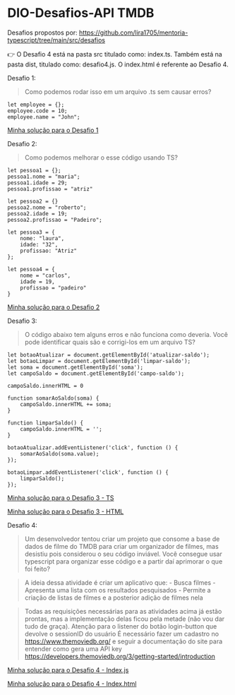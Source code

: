 # DIO-Desafios-API TMDB
Desafios propostos por: https://github.com/lira1705/mentoria-typescript/tree/main/src/desafios  

 :point_right: O Desafio 4 está na pasta src titulado como: index.ts. Também está na pasta dist, titulado como: desafio4.js. O index.html é referente ao Desafio 4.

Desafio 1:
  > Como podemos rodar isso em um arquivo .ts sem causar erros? 
```
let employee = {};
employee.code = 10;
employee.name = "John";
```
[Minha solução para o Desafio 1](https://github.com/ancaroline/DIO-Desafios-API/blob/main/src/desafios/desafio1.ts)

Desafio 2: 
  > Como podemos melhorar o esse código usando TS? 
```
let pessoa1 = {};
pessoa1.nome = "maria";
pessoa1.idade = 29;
pessoa1.profissao = "atriz"

let pessoa2 = {}
pessoa2.nome = "roberto";
pessoa2.idade = 19;
pessoa2.profissao = "Padeiro";

let pessoa3 = {
    nome: "laura",
    idade: "32",
    profissao: "Atriz"
};

let pessoa4 = {
    nome = "carlos",
    idade = 19,
    profissao = "padeiro"
}
```
[Minha solução para o Desafio 2](https://github.com/ancaroline/DIO-Desafios-API/blob/main/src/desafios/desafio2.ts)

Desafio 3:
  >  O código abaixo tem alguns erros e não funciona como deveria. Você pode identificar quais são e corrigi-los em um arquivo TS?
```
let botaoAtualizar = document.getElementById('atualizar-saldo');
let botaoLimpar = document.getElementById('limpar-saldo');
let soma = document.getElementById('soma');
let campoSaldo = document.getElementById('campo-saldo');

campoSaldo.innerHTML = 0

function somarAoSaldo(soma) {
    campoSaldo.innerHTML += soma;
}

function limparSaldo() {
    campoSaldo.innerHTML = '';
}

botaoAtualizar.addEventListener('click', function () {
    somarAoSaldo(soma.value);
});

botaoLimpar.addEventListener('click', function () {
    limparSaldo();
});
```
[Minha solução para o Desafio 3 - TS](https://github.com/ancaroline/DIO-Desafios-API/blob/main/src/desafios/desafio3.ts)  

[Minha solução para o Desafio 3 - HTML](https://github.com/ancaroline/DIO-Desafios-API/blob/main/src/desafios/desafio3.html)

Desafio 4: 

 > Um desenvolvedor tentou criar um projeto que consome a base de dados de filme do TMDB para criar um organizador de filmes, mas desistiu 
 pois considerou o seu código inviável. Você consegue usar typescript para organizar esse código e a partir daí aprimorar o que foi feito?

 > A ideia dessa atividade é criar um aplicativo que: 
    - Busca filmes
    - Apresenta uma lista com os resultados pesquisados
    - Permite a criação de listas de filmes e a posterior adição de filmes nela

 > Todas as requisições necessárias para as atividades acima já estão prontas, mas a implementação delas ficou pela metade (não vou dar tudo de graça).
 Atenção para o listener do botão login-button que devolve o sessionID do usuário
 É necessário fazer um cadastro no https://www.themoviedb.org/ e seguir a documentação do site para entender como gera uma API key https://developers.themoviedb.org/3/getting-started/introduction

[Minha solução para o Desafio 4 - Index.js](https://github.com/ancaroline/DIO-Desafios-API/blob/main/src/index.ts)  

[Minha solução para o Desafio 4 - Index.html](https://github.com/ancaroline/DIO-Desafios-API/blob/main/index.html)


